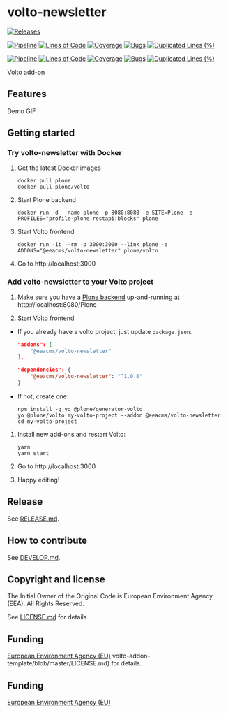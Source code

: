 # volto-newsletter

[![Releases](https://img.shields.io/github/v/release/eea/volto-newsletter)](https://github.com/eea/volto-newsletter/releases)

[![Pipeline](https://ci.eionet.europa.eu/buildStatus/icon?job=volto-addons%2Fvolto-newsletter%2Fmaster&subject=master)](https://ci.eionet.europa.eu/view/Github/job/volto-addons/job/volto-newsletter/job/master/display/redirect)
[![Lines of Code](https://sonarqube.eea.europa.eu/api/project_badges/measure?project=volto-newsletter-master&metric=ncloc)](https://sonarqube.eea.europa.eu/dashboard?id=volto-newsletter-master)
[![Coverage](https://sonarqube.eea.europa.eu/api/project_badges/measure?project=volto-newsletter-master&metric=coverage)](https://sonarqube.eea.europa.eu/dashboard?id=volto-newsletter-master)
[![Bugs](https://sonarqube.eea.europa.eu/api/project_badges/measure?project=volto-newsletter-master&metric=bugs)](https://sonarqube.eea.europa.eu/dashboard?id=volto-newsletter-master)
[![Duplicated Lines (%)](https://sonarqube.eea.europa.eu/api/project_badges/measure?project=volto-newsletter-master&metric=duplicated_lines_density)](https://sonarqube.eea.europa.eu/dashboard?id=volto-newsletter-master)

[![Pipeline](https://ci.eionet.europa.eu/buildStatus/icon?job=volto-addons%2Fvolto-newsletter%2Fdevelop&subject=develop)](https://ci.eionet.europa.eu/view/Github/job/volto-addons/job/volto-newsletter/job/develop/display/redirect)
[![Lines of Code](https://sonarqube.eea.europa.eu/api/project_badges/measure?project=volto-newsletter-develop&metric=ncloc)](https://sonarqube.eea.europa.eu/dashboard?id=volto-newsletter-develop)
[![Coverage](https://sonarqube.eea.europa.eu/api/project_badges/measure?project=volto-newsletter-develop&metric=coverage)](https://sonarqube.eea.europa.eu/dashboard?id=volto-newsletter-develop)
[![Bugs](https://sonarqube.eea.europa.eu/api/project_badges/measure?project=volto-newsletter-develop&metric=bugs)](https://sonarqube.eea.europa.eu/dashboard?id=volto-newsletter-develop)
[![Duplicated Lines (%)](https://sonarqube.eea.europa.eu/api/project_badges/measure?project=volto-newsletter-develop&metric=duplicated_lines_density)](https://sonarqube.eea.europa.eu/dashboard?id=volto-newsletter-develop)


[Volto](https://github.com/plone/volto) add-on

## Features

Demo GIF

## Getting started

### Try volto-newsletter with Docker

1. Get the latest Docker images

   ```
   docker pull plone
   docker pull plone/volto
   ```

1. Start Plone backend
   ```
   docker run -d --name plone -p 8080:8080 -e SITE=Plone -e PROFILES="profile-plone.restapi:blocks" plone
   ```

1. Start Volto frontend

   ```
   docker run -it --rm -p 3000:3000 --link plone -e ADDONS="@eeacms/volto-newsletter" plone/volto
   ```

1. Go to http://localhost:3000

### Add volto-newsletter to your Volto project

1. Make sure you have a [Plone backend](https://plone.org/download) up-and-running at http://localhost:8080/Plone

1. Start Volto frontend

* If you already have a volto project, just update `package.json`:

   ```JSON
   "addons": [
       "@eeacms/volto-newsletter"
   ],

   "dependencies": {
       "@eeacms/volto-newsletter": "^1.0.0"
   }
   ```

* If not, create one:

   ```
   npm install -g yo @plone/generator-volto
   yo @plone/volto my-volto-project --addon @eeacms/volto-newsletter
   cd my-volto-project
   ```

1. Install new add-ons and restart Volto:

   ```
   yarn
   yarn start
   ```

1. Go to http://localhost:3000

1. Happy editing!

## Release

See [RELEASE.md](https://github.com/eea/volto-newsletter/blob/master/RELEASE.md).

## How to contribute

See [DEVELOP.md](https://github.com/eea/volto-newsletter/blob/master/DEVELOP.md).

## Copyright and license

The Initial Owner of the Original Code is European Environment Agency (EEA).
All Rights Reserved.

See [LICENSE.md](https://github.com/eea/volto-newsletter/blob/master/LICENSE.md) for details.

## Funding

[European Environment Agency (EU)](http://eea.europa.eu)
volto-addon-template/blob/master/LICENSE.md) for details.

## Funding

[European Environment Agency (EU)](http://eea.europa.eu)

